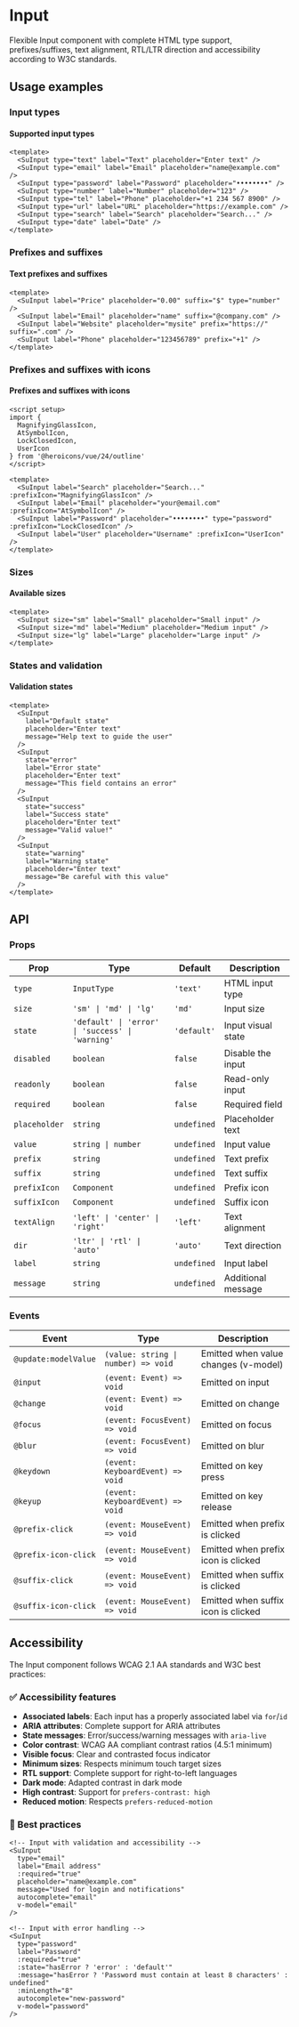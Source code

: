 # Input

Flexible Input component with complete HTML type support, prefixes/suffixes, text alignment, RTL/LTR direction and accessibility according to W3C standards.

## Usage examples

### Input types

<div class="component-demo">
  <div class="demo-section">
    <h4>Supported input types</h4>
    <div class="demo-inputs">
      <SuInput type="text" label="Text" placeholder="Enter text" />
      <SuInput type="email" label="Email" placeholder="name@example.com" />
      <SuInput type="password" label="Password" placeholder="••••••••" />
      <SuInput type="number" label="Number" placeholder="123" />
      <SuInput type="tel" label="Phone" placeholder="+1 234 567 8900" />
      <SuInput type="url" label="URL" placeholder="https://example.com" />
      <SuInput type="search" label="Search" placeholder="Search..." />
      <SuInput type="date" label="Date" />
    </div>
  </div>
</div>

```vue
<template>
  <SuInput type="text" label="Text" placeholder="Enter text" />
  <SuInput type="email" label="Email" placeholder="name@example.com" />
  <SuInput type="password" label="Password" placeholder="••••••••" />
  <SuInput type="number" label="Number" placeholder="123" />
  <SuInput type="tel" label="Phone" placeholder="+1 234 567 8900" />
  <SuInput type="url" label="URL" placeholder="https://example.com" />
  <SuInput type="search" label="Search" placeholder="Search..." />
  <SuInput type="date" label="Date" />
</template>
```

### Prefixes and suffixes

<div class="component-demo">
  <div class="demo-section">
    <h4>Text prefixes and suffixes</h4>
    <div class="demo-inputs">
      <SuInput label="Price" placeholder="0.00" suffix="$" type="number" />
      <SuInput label="Email" placeholder="name" suffix="@company.com" />
      <SuInput label="Website" placeholder="mysite" prefix="https://" suffix=".com" />
      <SuInput label="Phone" placeholder="123456789" prefix="+1" />
    </div>
  </div>
</div>

```vue
<template>
  <SuInput label="Price" placeholder="0.00" suffix="$" type="number" />
  <SuInput label="Email" placeholder="name" suffix="@company.com" />
  <SuInput label="Website" placeholder="mysite" prefix="https://" suffix=".com" />
  <SuInput label="Phone" placeholder="123456789" prefix="+1" />
</template>
```

### Prefixes and suffixes with icons

<div class="component-demo">
  <div class="demo-section">
    <h4>Prefixes and suffixes with icons</h4>
    <div class="demo-inputs">
      <SuInput label="Search" placeholder="Search..." :prefixIcon="MagnifyingGlassIcon" />
      <SuInput label="Email" placeholder="your@email.com" :prefixIcon="AtSymbolIcon" />
      <SuInput label="Password" placeholder="••••••••" type="password" :prefixIcon="LockClosedIcon" />
      <SuInput label="User" placeholder="Username" :prefixIcon="UserIcon" />
    </div>
  </div>
</div>

```vue
<script setup>
import { 
  MagnifyingGlassIcon, 
  AtSymbolIcon, 
  LockClosedIcon, 
  UserIcon 
} from '@heroicons/vue/24/outline'
</script>

<template>
  <SuInput label="Search" placeholder="Search..." :prefixIcon="MagnifyingGlassIcon" />
  <SuInput label="Email" placeholder="your@email.com" :prefixIcon="AtSymbolIcon" />
  <SuInput label="Password" placeholder="••••••••" type="password" :prefixIcon="LockClosedIcon" />
  <SuInput label="User" placeholder="Username" :prefixIcon="UserIcon" />
</template>
```

### Sizes

<div class="component-demo">
  <div class="demo-section">
    <h4>Available sizes</h4>
    <div class="demo-inputs">
      <SuInput size="sm" label="Small" placeholder="Small input" />
      <SuInput size="md" label="Medium" placeholder="Medium input" />
      <SuInput size="lg" label="Large" placeholder="Large input" />
    </div>
  </div>
</div>

```vue
<template>
  <SuInput size="sm" label="Small" placeholder="Small input" />
  <SuInput size="md" label="Medium" placeholder="Medium input" />
  <SuInput size="lg" label="Large" placeholder="Large input" />
</template>
```

### States and validation

<div class="component-demo">
  <div class="demo-section">
    <h4>Validation states</h4>
    <div class="demo-inputs">
      <SuInput 
        label="Default state" 
        placeholder="Enter text"
        message="Help text to guide the user"
      />
      <SuInput 
        state="error"
        label="Error state" 
        placeholder="Enter text"
        message="This field contains an error"
        value="incorrect value"
      />
      <SuInput 
        state="success"
        label="Success state" 
        placeholder="Enter text"
        message="Valid value!"
        value="correct value"
      />
      <SuInput 
        state="warning"
        label="Warning state" 
        placeholder="Enter text"
        message="Be careful with this value"
        value="warning"
      />
    </div>
  </div>
</div>

```vue
<template>
  <SuInput 
    label="Default state" 
    placeholder="Enter text"
    message="Help text to guide the user"
  />
  <SuInput 
    state="error"
    label="Error state" 
    placeholder="Enter text"
    message="This field contains an error"
  />
  <SuInput 
    state="success"
    label="Success state" 
    placeholder="Enter text"
    message="Valid value!"
  />
  <SuInput 
    state="warning"
    label="Warning state" 
    placeholder="Enter text"
    message="Be careful with this value"
  />
</template>
```

## API

### Props

| Prop | Type | Default | Description |
|------|------|---------|-------------|
| `type` | `InputType` | `'text'` | HTML input type |
| `size` | `'sm' \| 'md' \| 'lg'` | `'md'` | Input size |
| `state` | `'default' \| 'error' \| 'success' \| 'warning'` | `'default'` | Input visual state |
| `disabled` | `boolean` | `false` | Disable the input |
| `readonly` | `boolean` | `false` | Read-only input |
| `required` | `boolean` | `false` | Required field |
| `placeholder` | `string` | `undefined` | Placeholder text |
| `value` | `string \| number` | `undefined` | Input value |
| `prefix` | `string` | `undefined` | Text prefix |
| `suffix` | `string` | `undefined` | Text suffix |
| `prefixIcon` | `Component` | `undefined` | Prefix icon |
| `suffixIcon` | `Component` | `undefined` | Suffix icon |
| `textAlign` | `'left' \| 'center' \| 'right'` | `'left'` | Text alignment |
| `dir` | `'ltr' \| 'rtl' \| 'auto'` | `'auto'` | Text direction |
| `label` | `string` | `undefined` | Input label |
| `message` | `string` | `undefined` | Additional message |

### Events

| Event | Type | Description |
|-------|------|-------------|
| `@update:modelValue` | `(value: string \| number) => void` | Emitted when value changes (v-model) |
| `@input` | `(event: Event) => void` | Emitted on input |
| `@change` | `(event: Event) => void` | Emitted on change |
| `@focus` | `(event: FocusEvent) => void` | Emitted on focus |
| `@blur` | `(event: FocusEvent) => void` | Emitted on blur |
| `@keydown` | `(event: KeyboardEvent) => void` | Emitted on key press |
| `@keyup` | `(event: KeyboardEvent) => void` | Emitted on key release |
| `@prefix-click` | `(event: MouseEvent) => void` | Emitted when prefix is clicked |
| `@prefix-icon-click` | `(event: MouseEvent) => void` | Emitted when prefix icon is clicked |
| `@suffix-click` | `(event: MouseEvent) => void` | Emitted when suffix is clicked |
| `@suffix-icon-click` | `(event: MouseEvent) => void` | Emitted when suffix icon is clicked |

## Accessibility

The Input component follows WCAG 2.1 AA standards and W3C best practices:

### ✅ Accessibility features

- **Associated labels**: Each input has a properly associated label via `for`/`id`
- **ARIA attributes**: Complete support for ARIA attributes
- **State messages**: Error/success/warning messages with `aria-live`
- **Color contrast**: WCAG AA compliant contrast ratios (4.5:1 minimum)
- **Visible focus**: Clear and contrasted focus indicator
- **Minimum sizes**: Respects minimum touch target sizes
- **RTL support**: Complete support for right-to-left languages
- **Dark mode**: Adapted contrast in dark mode
- **High contrast**: Support for `prefers-contrast: high`
- **Reduced motion**: Respects `prefers-reduced-motion`

### 🎯 Best practices

```vue
<!-- Input with validation and accessibility -->
<SuInput 
  type="email"
  label="Email address"
  :required="true"
  placeholder="name@example.com"
  message="Used for login and notifications"
  autocomplete="email"
  v-model="email"
/>

<!-- Input with error handling -->
<SuInput 
  type="password"
  label="Password"
  :required="true"
  :state="hasError ? 'error' : 'default'"
  :message="hasError ? 'Password must contain at least 8 characters' : undefined"
  :minLength="8"
  autocomplete="new-password"
  v-model="password"
/>
```